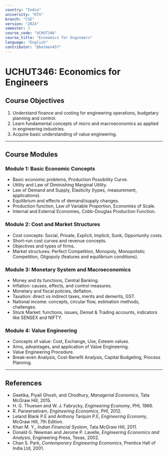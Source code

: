 ```yaml
---
country: "India"
university: "KTU"
branch: "CSE"
version: "2024"
semester: 3
course_code: "UCHUT346"
course_title: "Economics for Engineers"
language: "English"
contributor: "@batman457"
---
```


# UCHUT346: Economics for Engineers

## Course Objectives
1. Understand finance and costing for engineering operations, budgetary planning and control.
2. Learn fundamental concepts of micro and macroeconomics as applied in engineering industries.
3. Acquire basic understanding of value engineering.

---

## Course Modules

### Module 1: Basic Economic Concepts
- Basic economic problems, Production Possibility Curve.
- Utility and Law of Diminishing Marginal Utility.
- Law of Demand and Supply, Elasticity (types, measurement, applications).
- Equilibrium and effects of demand/supply changes.
- Production function, Law of Variable Proportion, Economies of Scale.
- Internal and External Economies, Cobb-Douglas Production Function.

### Module 2: Cost and Market Structures
- Cost concepts: Social, Private, Explicit, Implicit, Sunk, Opportunity costs.
- Short-run cost curves and revenue concepts.
- Objectives and types of firms.
- Market structures: Perfect Competition, Monopoly, Monopolistic Competition, Oligopoly (features and equilibrium conditions).

### Module 3: Monetary System and Macroeconomics
- Money and its functions, Central Banking.
- Inflation: causes, effects, and control measures.
- Monetary and fiscal policies, deflation.
- Taxation: direct vs indirect taxes, merits and demerits, GST.
- National income: concepts, circular flow, estimation methods, challenges.
- Stock Market: functions, issues, Demat & Trading accounts, indicators like SENSEX and NIFTY.

### Module 4: Value Engineering
- Concepts of value: Cost, Exchange, Use, Esteem values.
- Aims, advantages, and application of Value Engineering.
- Value Engineering Procedure.
- Break-even Analysis, Cost-Benefit Analysis, Capital Budgeting, Process Planning.

---

## References
- Geetika, Piyali Ghosh, and Chodhury, *Managerial Economics*, Tata McGraw Hill, 2015.  
- H. G. Thuesen and W. J. Fabrycky, *Engineering Economy*, PHI, 1966.  
- R. Paneerselvam, *Engineering Economics*, PHI, 2012.  
- Leland Blank P.E and Anthony Tarquin P.E, *Engineering Economy*, McGraw Hill, 7th Edition.  
- Khan M. Y., *Indian Financial System*, Tata McGraw Hill, 2011.  
- Donald G. Newman and Jerome P. Lavelle, *Engineering Economics and Analysis*, Engineering Press, Texas, 2002.  
- Chan S. Park, *Contemporary Engineering Economics*, Prentice Hall of India Ltd, 2001.
